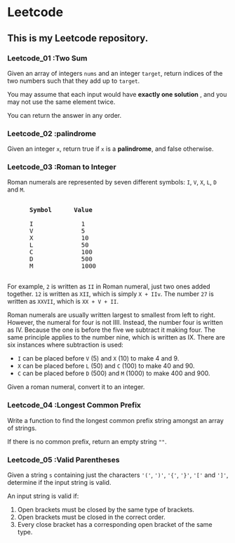 # Leetcode
## This is my Leetcode repository.
### Leetcode_01 :Two Sum
<div>
  <p>
    Given an array of integers <code>nums</code> and an integer <code>target</code>, return indices of the two numbers such that they add up to <code>target</code>.
  </p>
  <p>
    You may assume that each input would have <strong>exactly one solution</strong> , and you may not use the same element twice.
  </p>
  <p>
    You can return the answer in any order.
  </p>
</div>

### Leetcode_02 :palindrome
<div>
  Given an integer <code>x</code>, return true if <code>x</code> is a <strong>palindrome</strong>, and false otherwise.
</div>

### Leetcode_03 :Roman to Integer
<div>
  <p>
    Roman numerals are represented by seven different symbols: 
    <code>I</code>,
    <code>V</code>,
    <code>X</code>,
    <code>L</code>,
    <code>D</code> and 
    <code>M</code>.
  </p>
  <pre>
    <strong>
      Symbol      Value 
    </strong>
      I             1
      V             5
      X             10
      L             50
      C             100
      D             500
      M             1000
  </pre>
  <p>
    For example, <code>2</code> is written as <code>II</code> in Roman numeral, just two ones added together. <code>12</code> is written as <code>XII</code>, which is simply <code>X + IIv</code>. The number <code>27</code> is written as <code>XXVII</code>, which is <code>XX + V + II</code>.
  </p>
  <p>
    Roman numerals are usually written largest to smallest from left to right. However, the numeral for four is not IIII. Instead, the number four is written as IV. Because the one is before the five we subtract it making four. The same principle applies to the number nine, which is written as IX. There are six instances where subtraction is used:
  </p>
  <ul>
    <li><code>I</code> can be placed before <code>V</code> (5) and <code>X</code> (10) to make 4 and 9. </li>
    <li><code>X</code> can be placed before <code>L</code> (50) and <code>C</code> (100) to make 40 and 90. </li>
    <li><code>C</code> can be placed before <code>D</code> (500) and <code>M</code> (1000) to make 400 and 900.</li>
  </ul>
  <p>
    Given a roman numeral, convert it to an integer.
  </p >
</div>    

### Leetcode_04 :Longest Common Prefix
<div>
  <p>
    Write a function to find the longest common prefix string amongst an array of strings.
  </p>
  <p>
    If there is no common prefix, return an empty string <code>""</code>.
  </p>
</div>

### Leetcode_05 :Valid Parentheses
<div>
  <p>
    Given a string <code>s</code> containing just the characters <code>'('</code>, <code>')'</code>, <code>'{'</code>, <code>'}'</code>, <code>'['</code> and <code>']'</code>, determine if the input string is valid.
  </p>
  <p>
    An input string is valid if:
  </p>
  <ol>
    <li>Open brackets must be closed by the same type of brackets.</li>
    <li>Open brackets must be closed in the correct order.</li>
    <li>Every close bracket has a corresponding open bracket of the same type.</li>
  </ol>
</div>






